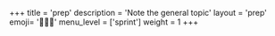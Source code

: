 +++
title = 'prep'
description = 'Note the general topic'
layout = 'prep'
emoji= '🧑🏾‍💻'
menu_level = ['sprint']
weight = 1
+++
